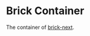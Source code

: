 # Brick Container

The container of [brick-next].

[brick-next]: https://github.com/easyops-cn/brick-next
